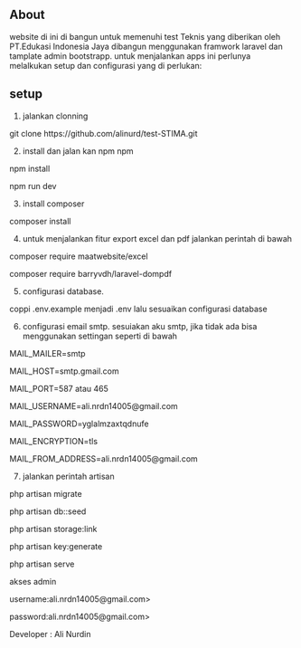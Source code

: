 ## About  
website di ini di bangun untuk memenuhi test Teknis  yang diberikan oleh  PT.Edukasi Indonesia Jaya
dibangun menggunakan framwork laravel dan tamplate admin bootstrapp. 
untuk menjalankan apps ini perlunya melalkukan setup dan configurasi yang di perlukan:


## setup  

1. jalankan clonning
 <p>git clone https://github.com/alinurd/test-STIMA.git </p>

2. install dan jalan kan npm npm
<p>npm install</p>
<p>npm run dev </p>

3. install composer
<p>composer install</p>

4. untuk menjalankan fitur export excel dan pdf jalankan perintah di bawah
<p>composer require maatwebsite/excel </p>
<p>composer require barryvdh/laravel-dompdf</p>

5. configurasi database.
<p>coppi .env.example menjadi .env  lalu sesuaikan configurasi database</p>

6. configurasi email smtp.
sesuiakan aku smtp, jika tidak ada bisa menggunakan settingan seperti di bawah
<p>MAIL_MAILER=smtp</p>
<p>MAIL_HOST=smtp.gmail.com</p>
<p>MAIL_PORT=587  atau 465 </p>
<p>MAIL_USERNAME=ali.nrdn14005@gmail.com</p>
<p>MAIL_PASSWORD=yglalmzaxtqdnufe </p>
<p>MAIL_ENCRYPTION=tls</p>
<p>MAIL_FROM_ADDRESS=ali.nrdn14005@gmail.com</p>
 
7. jalankan perintah artisan 
<p>php artisan migrate</p>
<p>php artisan db::seed</p>
<p>php artisan storage:link</p>
<p>php artisan key:generate</p>
<p>php artisan serve</p>

akses admin
<p>username:ali.nrdn14005@gmail.com></p>
<p>password:ali.nrdn14005@gmail.com></p>
Developer : Ali Nurdin
 